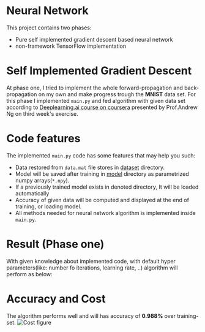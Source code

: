 # Neural Network
This project contains two phases:
* Pure self implemented gradient descent based neural network
* non-framework TensorFlow implementation

# Self Implemented Gradient Descent
 At phase one, I tried to implement the whole forward-propagation and
 back-propagation on my own and make progress trough the **MNIST** 
 data set.
 For this phase I implemented `main.py` and fed algorithm with given data set
 according to [Deeplearning.ai course on coursera](https://www.coursera.org/learn/neural-networks-deep-learning) presented by Prof.Andrew Ng
 on third week's exercise.

# Code features
The implemented `main.py` code has some features that may help you such:
* Data restored from `data.mat` file stores in [dataset](https://github.com/FarzamTP/Neural-Network-TensorFLow/tree/master/dataset) directory.
* Model will be saved after training in [model](https://github.com/FarzamTP/Neural-Network-TensorFLow/tree/master/model/Gradient%20Descent) directory as parametrized numpy arrays(`*.npy`).
* If a previously trained model exists in denoted directory, It will be loaded automatically
* Accuracy of given data will be computed and displayed at the end of training, or loading model.
* All methods needed for neural network algorithm is implemented inside `main.py`.

# Result (Phase one)
With given knowledge about implemented code, with default hyper parameters(like: number fo iterations, learning rate, ..) 
algorithm will perform as below:

# Accuracy and Cost
The algorithm performs well and will has accuracy of __**0.988%**__ over training-set.
![Cost figure]()